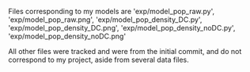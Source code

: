 Files corresponding to my models are 'exp/model_pop_raw.py', 'exp/model_pop_raw.png', 'exp/model_pop_density_DC.py', 'exp/model_pop_density_DC.png', 'exp/model_pop_density_noDC.py', 'exp/model_pop_density_noDC.png'

All other files were tracked and were from the initial commit, and do not correspond to my project, aside from several data files.
